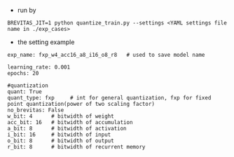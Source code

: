 * run by

```BREVITAS_JIT=1 python quantize_train.py --settings <YAML settings file name in ./exp_cases>```

* the setting example

```
exp_name: fxp_w4_acc16_a8_i16_o8_r8   # used to save model name
  
learning_rate: 0.001
epochs: 20

#quantization
quant: True
quant_type: fxp     # int for general quantization, fxp for fixed point quantization(power of two scaling factor)
no_brevitas: False
w_bit: 4      # bitwidth of weight
acc_bit: 16   # bitwidth of accumulation
a_bit: 8      # bitwidth of activation
i_bit: 16     # bitwidth of input
o_bit: 8      # bitwidth of output
r_bit: 8      # bitwidth of recurrent memory
```
